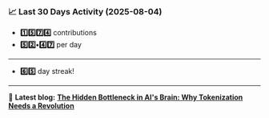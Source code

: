 <!--START_STATS-->
### 📈 Last 30 Days Activity (2025-08-04)  
- **1️⃣5️⃣7️⃣4️⃣** contributions  
- **5️⃣2️⃣•4️⃣7️⃣** per day
---
- **6️⃣5️⃣** day streak!
---
📝 **Latest blog:** [**The Hidden Bottleneck in AI's Brain: Why Tokenization Needs a Revolution**](https://andriak.com/blog/tokenization-revolution)
<!--END_STATS-->
